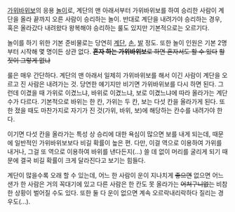 [가위바위보](%EA%B0%80%EC%9C%84%EB%B0%94%EC%9C%84%EB%B3%B4.md)의 응용
[놀이](%EB%86%80%EC%9D%B4.md)로, 계단의 맨 아래서부터 가위바위보를 하여 승리한 사람이 계단을 올라 끝까지 오른
사람이 승리하는 놀이. 반대로 계단을 내려가야 승리하는 경우, 혹은 올라갔다 내려왔다 왕복해야 승리하는 룰도 있지만 기본적으로는 오르기다.

놀이를 하기 위한 기본 준비물로는 당연히 [계단](%EA%B3%84%EB%8B%A8.md), [손](%EC%86%90.md),
[발](%EB%B0%9C.md) 정도. 또한 놀이 인원은 기본 2명부터 시작해 몇 명이든 상관 없다. <del>**혼자 하는
가위바위보**로 하면 혼자서도 할 수 있다</del> <del>할 짓이 그렇게 없냐</del>

룰은 매우 간단하다. 계단의 맨 아래서 일제히 가위바위보를 해서 이긴 사람이 계단을 오르고 진 사람은 내려가는 것. 당연한 얘기지만 비기면
가위바위보를 다시 하면 된다. 그런데 이겼을 때 가위로 이겼느냐, 바위로 이겼느냐, 보로 이겼느냐에 따라 올라가는 계단 수가 다르다.
기본적으로 바위는 한 칸, 가위는 두 칸, 보는 다섯 칸을 올라가게 된다. 또한 졌을 때도 마찬가지로 자기가 진 것(가위, 바위, 보)에
해당하는 칸수를 내려가야 한다.

이기면 다섯 칸을 올라가는 특성 상 승리에 대한 욕심이 많으면 보를 내게 되는데, 때문에 일반적인 가위바위보보다 비길 확률이 높은 편.
다만, 이걸 역으로 이용하여 가위를 내거나, 그걸 또 역으로 이용하여 바위를 낸다든지(...) 쓸 데 없이 머리를 굴리게 되기 때문에 결국
비길 확률이 크게 달라진다고 보기는 힘들다.

계단이 많을수록 오래 할 수 있는데, 어느 한 사람이 운이 지나치게 <del>좋으면</del> 없으면 어느샌가 한 사람은 거의 꼭대기에 있고
다른 사람은 한 칸도 못 올라가는 <del>어처구니없는</del> 비참한 상황이 벌어질 수도 있다. 또한 둘 다 운이 없으면 계속
오르락내리락하다 질리는 경우도(...).

